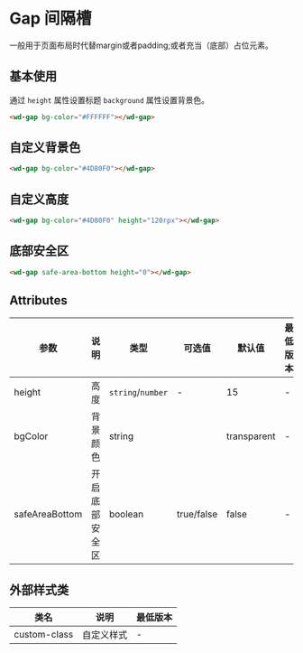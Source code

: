 # Gap 间隔槽
一般用于页面布局时代替margin或者padding;或者充当（底部）占位元素。

## 基本使用

通过 `height` 属性设置标题 `background` 属性设置背景色。


```html
<wd-gap bg-color="#FFFFFF"></wd-gap>
```

## 自定义背景色


```html
<wd-gap bg-color="#4D80F0"></wd-gap>
```

## 自定义高度


```html
<wd-gap bg-color="#4D80F0" height="120rpx"></wd-gap>
```



## 底部安全区


```html
<wd-gap safe-area-bottom height="0"></wd-gap>
```

## Attributes

| 参数              | 说明      | 类型      | 可选值        | 默认值         | 最低版本 |
|-----------------|---------|---------|------------|-------------| -------- |
| height          | 高度      | `string`/`number`  | -          | 15       | -        |
| bgColor      | 背景颜色    | string  |            | transparent | -        |
| safeAreaBottom | 开启底部安全区  | boolean | true/false | false       | -        |

## 外部样式类

| 类名                 | 说明             | 最低版本 |
| -------------------- | ---------------- | -------- |
| custom-class         | 自定义样式 | -        |
